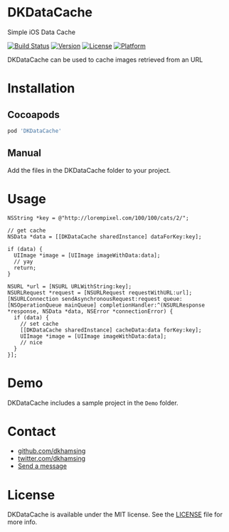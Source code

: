 # DKDataCache

Simple iOS Data Cache

[![Build Status](https://travis-ci.org/dkhamsing/DKDataCache.svg?branch=master)](https://travis-ci.org/dkhamsing/DKDataCache)
[![Version](https://img.shields.io/cocoapods/v/DKDataCache.svg?style=flat)](http://cocoadocs.org/docsets/DKDataCache)
[![License](https://img.shields.io/cocoapods/l/DKDataCache.svg?style=flat)](http://cocoadocs.org/docsets/DKDataCache)
[![Platform](https://img.shields.io/cocoapods/p/DKDataCache.svg?style=flat)](http://cocoadocs.org/docsets/DKDataCache)

DKDataCache can be used to cache images retrieved from an URL

# Installation

## Cocoapods
``` ruby
pod 'DKDataCache'
```

## Manual
Add the files in the DKDataCache folder to your project.

# Usage
``` objc
NSString *key = @"http://lorempixel.com/100/100/cats/2/";

// get cache
NSData *data = [[DKDataCache sharedInstance] dataForKey:key];

if (data) {
  UIImage *image = [UIImage imageWithData:data];
  // yay
  return;
}

NSURL *url = [NSURL URLWithString:key];
NSURLRequest *request = [NSURLRequest requestWithURL:url];
[NSURLConnection sendAsynchronousRequest:request queue:[NSOperationQueue mainQueue] completionHandler:^(NSURLResponse *response, NSData *data, NSError *connectionError) {
  if (data) {
    // set cache
    [[DKDataCache sharedInstance] cacheData:data forKey:key];
    UIImage *image = [UIImage imageWithData:data];
    // nice
  }
}];
```

# Demo
DKDataCache includes a sample project in the `Demo` folder.

# Contact
- [github.com/dkhamsing](https://github.com/dkhamsing)
- [twitter.com/dkhamsing](https://twitter.com/dkhamsing)
- [Send a message](http://dkhamsing.tumblr.com/ask)

# License
DKDataCache is available under the MIT license. See the [LICENSE](LICENSE) file for more info.

